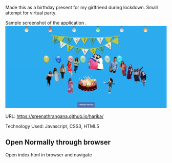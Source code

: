 Made this as a birthday present for my girlfriend during lockdown. Small attempt for virtual party.

Sample screenshot of the application .
![GitHub Logo](/images/screenshots/sample.jpg)

URL: https://sreenathrangana.github.io/harika/

Technology Used: Javascript, CSS3, HTML5


## Open Normally through browser
Open index.html in browser and navigate


